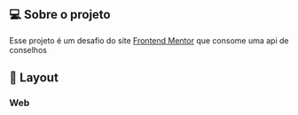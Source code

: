 ## 💻 Sobre o projeto
Esse projeto é um desafio do site <a href='https://www.frontendmentor.io/challenges/advice-generator-app-QdUG-13db'>Frontend Mentor</a> que consome uma api de conselhos

## 🎨 Layout

### Web 


